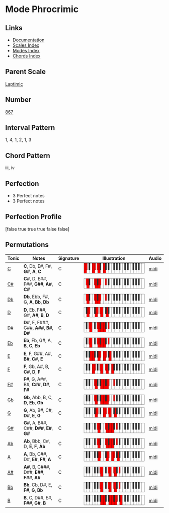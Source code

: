 # Mode Phrocrimic

## Links

- [Documentation](README.md)
- [Scales Index](Scales.md)
- [Modes Index](Modes.md)
- [Chords Index](Chords.md)

## Parent Scale

[Laptimic](ScaleLaptimic.md)

## Number

[867](https://ianring.com/musictheory/scales/867)

## Interval Pattern

1, 4, 1, 2, 1, 3

## Chord Pattern

iii, iv

## Perfection

- 3 Perfect notes
- 3 Perfect notes

## Perfection Profile

[false true true true false false]

## Permutations

| Tonic | Notes | Signature | Illustration | Audio |
|-------|-------|-----------|--------------|-------|
| [C](ModeCNaturalPhrocrimic.md) | **C**, Db, E#, F#, **G#**, **A**, **C** | C | ![CNaturalPhrocrimic](ModeCNaturalPhrocrimic.png) | [midi](https://github.com/edipermadi/music/blob/main/docs/ModeCNaturalPhrocrimic.mid?raw=true) |
| [C#](ModeCSharpPhrocrimic.md) | **C#**, D, E##, F##, **G##**, **A#**, **C#** | C | ![CSharpPhrocrimic](ModeCSharpPhrocrimic.png) | [midi](https://github.com/edipermadi/music/blob/main/docs/ModeCSharpPhrocrimic.mid?raw=true) |
| [Db](ModeDFlatPhrocrimic.md) | **Db**, Ebb, F#, G, **A**, **Bb**, **Db** | C | ![DFlatPhrocrimic](ModeDFlatPhrocrimic.png) | [midi](https://github.com/edipermadi/music/blob/main/docs/ModeDFlatPhrocrimic.mid?raw=true) |
| [D](ModeDNaturalPhrocrimic.md) | **D**, Eb, F##, G#, **A#**, **B**, **D** | C | ![DNaturalPhrocrimic](ModeDNaturalPhrocrimic.png) | [midi](https://github.com/edipermadi/music/blob/main/docs/ModeDNaturalPhrocrimic.mid?raw=true) |
| [D#](ModeDSharpPhrocrimic.md) | **D#**, E, F###, G##, **A##**, **B#**, **D#** | C | ![DSharpPhrocrimic](ModeDSharpPhrocrimic.png) | [midi](https://github.com/edipermadi/music/blob/main/docs/ModeDSharpPhrocrimic.mid?raw=true) |
| [Eb](ModeEFlatPhrocrimic.md) | **Eb**, Fb, G#, A, **B**, **C**, **Eb** | C | ![EFlatPhrocrimic](ModeEFlatPhrocrimic.png) | [midi](https://github.com/edipermadi/music/blob/main/docs/ModeEFlatPhrocrimic.mid?raw=true) |
| [E](ModeENaturalPhrocrimic.md) | **E**, F, G##, A#, **B#**, **C#**, **E** | C | ![ENaturalPhrocrimic](ModeENaturalPhrocrimic.png) | [midi](https://github.com/edipermadi/music/blob/main/docs/ModeENaturalPhrocrimic.mid?raw=true) |
| [F](ModeFNaturalPhrocrimic.md) | **F**, Gb, A#, B, **C#**, **D**, **F** | C | ![FNaturalPhrocrimic](ModeFNaturalPhrocrimic.png) | [midi](https://github.com/edipermadi/music/blob/main/docs/ModeFNaturalPhrocrimic.mid?raw=true) |
| [F#](ModeFSharpPhrocrimic.md) | **F#**, G, A##, B#, **C##**, **D#**, **F#** | C | ![FSharpPhrocrimic](ModeFSharpPhrocrimic.png) | [midi](https://github.com/edipermadi/music/blob/main/docs/ModeFSharpPhrocrimic.mid?raw=true) |
| [Gb](ModeGFlatPhrocrimic.md) | **Gb**, Abb, B, C, **D**, **Eb**, **Gb** | C | ![GFlatPhrocrimic](ModeGFlatPhrocrimic.png) | [midi](https://github.com/edipermadi/music/blob/main/docs/ModeGFlatPhrocrimic.mid?raw=true) |
| [G](ModeGNaturalPhrocrimic.md) | **G**, Ab, B#, C#, **D#**, **E**, **G** | C | ![GNaturalPhrocrimic](ModeGNaturalPhrocrimic.png) | [midi](https://github.com/edipermadi/music/blob/main/docs/ModeGNaturalPhrocrimic.mid?raw=true) |
| [G#](ModeGSharpPhrocrimic.md) | **G#**, A, B##, C##, **D##**, **E#**, **G#** | C | ![GSharpPhrocrimic](ModeGSharpPhrocrimic.png) | [midi](https://github.com/edipermadi/music/blob/main/docs/ModeGSharpPhrocrimic.mid?raw=true) |
| [Ab](ModeAFlatPhrocrimic.md) | **Ab**, Bbb, C#, D, **E**, **F**, **Ab** | C | ![AFlatPhrocrimic](ModeAFlatPhrocrimic.png) | [midi](https://github.com/edipermadi/music/blob/main/docs/ModeAFlatPhrocrimic.mid?raw=true) |
| [A](ModeANaturalPhrocrimic.md) | **A**, Bb, C##, D#, **E#**, **F#**, **A** | C | ![ANaturalPhrocrimic](ModeANaturalPhrocrimic.png) | [midi](https://github.com/edipermadi/music/blob/main/docs/ModeANaturalPhrocrimic.mid?raw=true) |
| [A#](ModeASharpPhrocrimic.md) | **A#**, B, C###, D##, **E##**, **F##**, **A#** | C | ![ASharpPhrocrimic](ModeASharpPhrocrimic.png) | [midi](https://github.com/edipermadi/music/blob/main/docs/ModeASharpPhrocrimic.mid?raw=true) |
| [Bb](ModeBFlatPhrocrimic.md) | **Bb**, Cb, D#, E, **F#**, **G**, **Bb** | C | ![BFlatPhrocrimic](ModeBFlatPhrocrimic.png) | [midi](https://github.com/edipermadi/music/blob/main/docs/ModeBFlatPhrocrimic.mid?raw=true) |
| [B](ModeBNaturalPhrocrimic.md) | **B**, C, D##, E#, **F##**, **G#**, **B** | C | ![BNaturalPhrocrimic](ModeBNaturalPhrocrimic.png) | [midi](https://github.com/edipermadi/music/blob/main/docs/ModeBNaturalPhrocrimic.mid?raw=true) |
